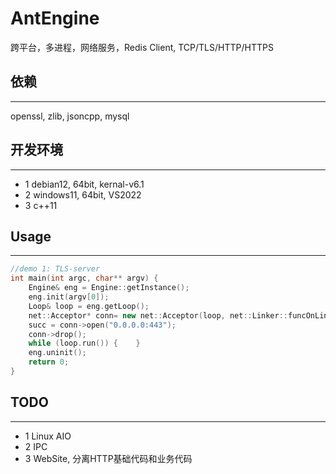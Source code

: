 AntEngine
====
跨平台，多进程，网络服务，Redis Client, TCP/TLS/HTTP/HTTPS

## 依赖
----
openssl, zlib, jsoncpp, mysql

## 开发环境
----
+ 1 debian12, 64bit, kernal-v6.1
+ 2 windows11, 64bit, VS2022
+ 3 c++11
## Usage
----

```cpp
//demo 1: TLS-server
int main(int argc, char** argv) {
    Engine& eng = Engine::getInstance();
    eng.init(argv[0]);
    Loop& loop = eng.getLoop();
    net::Acceptor* conn= new net::Acceptor(loop, net::Linker::funcOnLink, true?"TLS":nullptr);
    succ = conn->open("0.0.0.0:443");
    conn->drop();
    while (loop.run()) {    }
    eng.uninit();
    return 0;
}
```


## TODO
----
+ 1 Linux AIO
+ 2 IPC
+ 3 WebSite, 分离HTTP基础代码和业务代码

